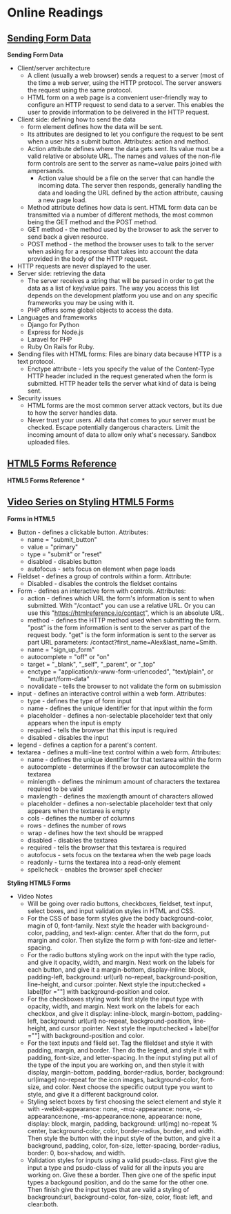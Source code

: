 # Online Readings

## [Sending Form Data](https://developer.mozilla.org/en-US/docs/Learn/HTML/Forms/Sending_and_retrieving_form_data)

**Sending Form Data**
* Client/server architecture
  - A client (usually a web browser) sends a request to a server (most of the time a web server, using the HTTP protocol. The server answers the request using the same protocol.
  - HTML form on a web page is a convenient user-friendly way to configure an HTTP request to send data to a server. This enables the user to provide information to be delivered in the HTTP request.
* Client side: defining how to send the data
  - form element defines how the data will be sent.
  - Its attributes are designed to let you configure the request to be sent when a user hits a submit button. Attributes: action and method.
  - Action attribute defines where the data gets sent. Its value must be a valid relative or absolute URL. The names and values of the non-file form controls are sent to the server as name=value pairs joined with ampersands.
      * Action value should be a file on the server that can handle the incoming data. The server then responds, generally handling the data and loading the URL defined by the action attribute, causing a new page load.
  - Method attribute defines how data is sent. HTML form data can be transmitted via a number of different methods, the most common being the GET method and the POST method.
  -  GET method - the method used by the browser to ask the server to send back a given resource.
  - POST method - the method the browser uses to talk to the server when asking for a response that takes into account the data provided in the body of the HTTP request.
* HTTP requests are never displayed to the user.
* Server side: retrieving the data
  - The server receives a string that will be parsed in order to get the data as a list of key/value pairs. The way you access this list depends on the development platform you use and on any specific frameworks you may be using with it.
  - PHP offers some global objects to access the data.
* Languages and frameworks
  - Django for Python
  - Express for Node.js
  - Laravel for PHP
  - Ruby On Rails for Ruby.
* Sending files with HTML forms: Files are binary data because HTTP is a text protocol.
  - Enctype attribute - lets you specify the value of the Content-Type HTTP header included in the request generated when the form is submitted. HTTP header tells the server what kind of data is being sent.
* Security issues
  - HTML forms are the most common server attack vectors, but its due to how the server handles data.
  - Never trust your users. All data that comes to your server must be checked. Escape potentially dangerous characters. Limit the incoming amount of data to allow only what's necessary. Sandbox uploaded files.

## [HTML5 Forms Reference](https://htmlreference.io/forms/)

**HTML5 Forms Reference**
* 

## [Video Series on Styling HTML5 Forms](https://www.youtube.com/playlist?list=PL4cUxeGkcC9g5_p_BVUGWykHfqx6bb7qK)

**Forms in HTML5**
* Button - defines a clickable button. Attributes: 
  - name = "submit_button"
  - value = "primary"
  - type = "submit" or "reset"
  - disabled - disables button
  - autofocus - sets focus on element when page loads
* Fieldset - defines a group of controls within a form. Attribute:
  - Disabled - disables the controls the fieldset contains
* Form - defines an interactive form with controls. Attributes:
  - action - defines which URL the form's information is sent to when submitted. With "/contact" you can use a relative URL. Or you can use this "https://htmlreference.io/contact", which is an absolute URL.
  - method - defines the HTTP method used when submitting the form. "post" is the form information is sent to the server as part of the request body. "get" is the form information is sent to the server as part URL parameters: /contact?first_name=Alex&last_name=Smith.
  - name = "sign_up_form"
  - autocomplete = "off" or "on"
  - target = "_blank", "_self", "_parent", or "_top"
  - enctype = "application/x-www-form-urlencoded", "text/plain", or "multipart/form-data"
  - novalidate - tells the browser to not validate the form on submission
* input - defines an interactive control within a web form. Attributes:
  - type - defines the type of form input
  - name - defines the unique identifier for that input within the form
  - placeholder - defines a non-selectable placeholder text that only appears when the input is empty
  - required - tells the browser that this input is required 
  - disabled - disables the input
* legend - defines a caption for a parent's content. 
* textarea - defines a multi-line text control within a web form. Attributes:
  - name - defines the unique identifier for that textarea within the form 
  - autocomplete - determines if the browser can autocomplete the textarea
  - minlength - defines the minimum amount of characters the textarea required to be valid
  - maxlength - defines the maxlength amount of characters allowed
  - placeholder - defines a non-selectable placeholder text that only appears when the textarea is empty
  - cols - defines the number of columns
  - rows - defines the number of rows
  - wrap - defines how the text should be wrapped
  - disabled - disables the textarea
  - required - tells the browser that this textarea is required
  - autofocus - sets focus on the textarea when the web page loads
  - readonly - turns the textarea into a read-only element
  - spellcheck - enables the browser spell checker

**Styling HTML5 Forms**
* Video Notes
  - Will be going over radio buttons, checkboxes, fieldset, text input, select boxes, and input validation styles in HTML and CSS.
  - For the CSS of base form styles give the body background-color, magin of 0, font-family. Next style the header with background-color, padding, and text-align: center. After that do the form, put margin and color. Then stylize the form p with font-size and letter-spacing.
  - For the radio buttons styling work on the input with the type radio, and give it opacity, width, and margin. Next work on the labels for each button, and give it a margin-bottom, display-inline: block, padding-left, background: url(url) no-repeat, background-position, line-height, and cursor :pointer. Next style the input:checked + label[for =""] with background-position and color.
  - For the checkboxes styling work first style the input type with opacity, width, and margin. Next work on the labels for each checkbox, and give it display: inline-block, margin-bottom, padding-left, background: url(url) no-repeat, background-position, line-height, and cursor :pointer. Next style the input:checked + label[for =""] with background-position and color.
  - For the text inputs and flield set. Tag the flieldset and style it with padding, margin, and border. Then do the legend, and style it with padding, font-size, and letter-spacing.
  In the input styling put all of the type of the input you are working on, and then style it with display, margin-bottom, padding, border-radius, border, background: url(image) no-repeat for the icon images, background-color, font-size, and color. Next choose the specific output type you want to style, and give it a different background color.
  - Styling select boxes by first choosing the select element and style it with -webkit-appearance: none, -moz-appearance: none, -o-appearance:none, -ms-appearance:none, appearance: none, display: block, margin, padding, background: url(img) no-repeat % center, background-color, color, border-radius, border, and width. Then style the button with the input style of the button, and give it a background, padding, color, fon-size, letter-spacing, border-radius, border: 0, box-shadow, and width.
  - Validation styles for inputs using a valid psudo-class. First give the input a type and psudo-class of valid for all the inputs you are working on. Give these a border. Then give one of the spefic input types a backgound position, and do the same for the other one. Then finish give the input types that are valid a styling of background:url, background-color, fon-size, color, float: left, and clear:both.